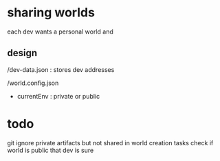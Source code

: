 # sharing worlds

each dev wants a personal world and

## design
/dev-data.json : stores dev addresses 

/world.config.json
 - currentEnv : private or public

# todo

git ignore private artifacts but not shared
in world creation tasks check if world is public that dev is sure